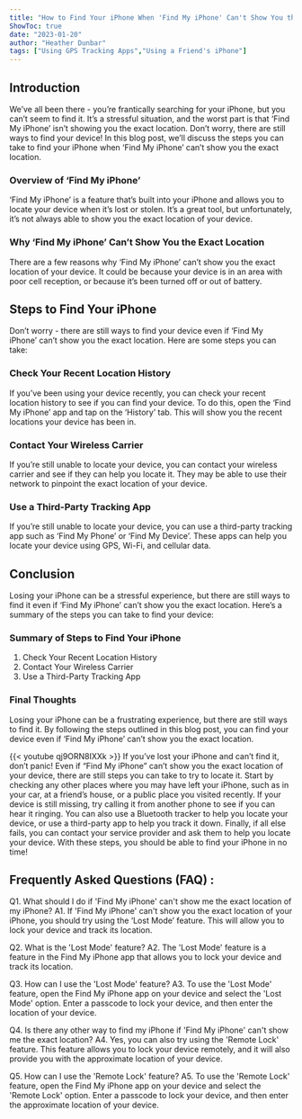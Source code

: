 ```yaml
---
title: "How to Find Your iPhone When 'Find My iPhone' Can't Show You the Exact Location!"
ShowToc: true 
date: "2023-01-20"
author: "Heather Dunbar" 
tags: ["Using GPS Tracking Apps","Using a Friend's iPhone"]
---
```

## Introduction

We’ve all been there - you’re frantically searching for your iPhone, but you can’t seem to find it. It’s a stressful situation, and the worst part is that ‘Find My iPhone’ isn’t showing you the exact location. Don’t worry, there are still ways to find your device! In this blog post, we’ll discuss the steps you can take to find your iPhone when ‘Find My iPhone’ can’t show you the exact location.

### Overview of ‘Find My iPhone’

‘Find My iPhone’ is a feature that’s built into your iPhone and allows you to locate your device when it’s lost or stolen. It’s a great tool, but unfortunately, it’s not always able to show you the exact location of your device.

### Why ‘Find My iPhone’ Can’t Show You the Exact Location

There are a few reasons why ‘Find My iPhone’ can’t show you the exact location of your device. It could be because your device is in an area with poor cell reception, or because it’s been turned off or out of battery.

## Steps to Find Your iPhone

Don’t worry - there are still ways to find your device even if ‘Find My iPhone’ can’t show you the exact location. Here are some steps you can take:

### Check Your Recent Location History

If you’ve been using your device recently, you can check your recent location history to see if you can find your device. To do this, open the ‘Find My iPhone’ app and tap on the ‘History’ tab. This will show you the recent locations your device has been in.

### Contact Your Wireless Carrier

If you’re still unable to locate your device, you can contact your wireless carrier and see if they can help you locate it. They may be able to use their network to pinpoint the exact location of your device.

### Use a Third-Party Tracking App

If you’re still unable to locate your device, you can use a third-party tracking app such as ‘Find My Phone’ or ‘Find My Device’. These apps can help you locate your device using GPS, Wi-Fi, and cellular data.

## Conclusion

Losing your iPhone can be a stressful experience, but there are still ways to find it even if ‘Find My iPhone’ can’t show you the exact location. Here’s a summary of the steps you can take to find your device:

### Summary of Steps to Find Your iPhone

1. Check Your Recent Location History
2. Contact Your Wireless Carrier
3. Use a Third-Party Tracking App

### Final Thoughts

Losing your iPhone can be a frustrating experience, but there are still ways to find it. By following the steps outlined in this blog post, you can find your device even if ‘Find My iPhone’ can’t show you the exact location.

{{< youtube qj9ORN8IXXk >}} 
If you’ve lost your iPhone and can’t find it, don’t panic! Even if “Find My iPhone” can’t show you the exact location of your device, there are still steps you can take to try to locate it. Start by checking any other places where you may have left your iPhone, such as in your car, at a friend’s house, or a public place you visited recently. If your device is still missing, try calling it from another phone to see if you can hear it ringing. You can also use a Bluetooth tracker to help you locate your device, or use a third-party app to help you track it down. Finally, if all else fails, you can contact your service provider and ask them to help you locate your device. With these steps, you should be able to find your iPhone in no time!

## Frequently Asked Questions (FAQ) :
Q1. What should I do if 'Find My iPhone' can't show me the exact location of my iPhone?
A1. If 'Find My iPhone' can't show you the exact location of your iPhone, you should try using the ‘Lost Mode’ feature. This will allow you to lock your device and track its location.

Q2. What is the 'Lost Mode' feature?
A2. The 'Lost Mode' feature is a feature in the Find My iPhone app that allows you to lock your device and track its location.

Q3. How can I use the 'Lost Mode' feature?
A3. To use the 'Lost Mode' feature, open the Find My iPhone app on your device and select the 'Lost Mode' option. Enter a passcode to lock your device, and then enter the location of your device.

Q4. Is there any other way to find my iPhone if 'Find My iPhone' can't show me the exact location?
A4. Yes, you can also try using the 'Remote Lock' feature. This feature allows you to lock your device remotely, and it will also provide you with the approximate location of your device.

Q5. How can I use the 'Remote Lock' feature?
A5. To use the 'Remote Lock' feature, open the Find My iPhone app on your device and select the 'Remote Lock' option. Enter a passcode to lock your device, and then enter the approximate location of your device.


